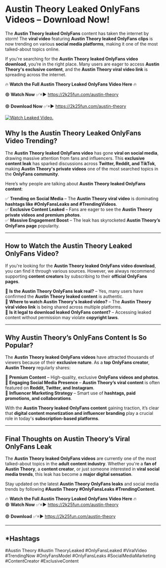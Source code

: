 # Austin Theory Leaked OnlyFans Videos – Download Now!

The **Austin Theory leaked OnlyFans** content has taken the internet by storm! The **viral video** featuring **Austin Theory leaked OnlyFans clips** is now trending on various **social media platforms**, making it one of the most talked-about topics online.  

If you're searching for the **Austin Theory leaked OnlyFans video download**, you’re in the right place. Many users are eager to access **Austin Theory's exclusive content**, and the **Austin Theory viral video link** is spreading across the internet.  

🔥 **Watch the Full Austin Theory Leaked OnlyFans Video Here** 🔥  

🟢 **Watch Now** ✅=► https://2k25fun.com/austin-theory

🟢 **Download Now** ✅=► https://2k25fun.com/austin-theory

[![Watch Leaked Video.](https://miro.medium.com/v2/resize:fit:828/format:webp/1*cilzJN44JGOrTw9NJCrNHA.gif "Watch Leaked Video")](https://2k25fun.com/austin-theory)

## **Why Is the Austin Theory Leaked OnlyFans Video Trending?**  

The **Austin Theory leaked OnlyFans video** has gone **viral on social media**, drawing massive attention from fans and influencers. This **exclusive content leak** has sparked discussions across **Twitter, Reddit, and TikTok**, making **Austin Theory's private videos** one of the most searched topics in the **OnlyFans community**.  

Here’s why people are talking about **Austin Theory leaked OnlyFans content**:  

✅ **Trending on Social Media** – The **Austin Theory viral video** is dominating **hashtags like #OnlyFansLeaks and #TrendingVideos**.  
✅ **Exclusive Content Leaked** – Fans are eager to see the **Austin Theory private videos and premium photos**.  
✅ **Massive Engagement Boost** – The leak has skyrocketed **Austin Theory’s OnlyFans page** popularity.  

---

## **How to Watch the Austin Theory Leaked OnlyFans Video?**  

If you're looking for the **Austin Theory leaked OnlyFans video download**, you can find it through various sources. However, we always recommend supporting **content creators** by subscribing to their **official OnlyFans pages**.  

🔹 **Is the Austin Theory OnlyFans leak real?** – Yes, many users have confirmed the **Austin Theory leaked content** is authentic.  
🔹 **Where to watch Austin Theory's leaked video?** – The **Austin Theory viral video link** is being shared across multiple platforms.  
🔹 **Is it legal to download leaked OnlyFans content?** – Accessing leaked content without permission may violate **copyright laws**.  

---

## **Why Austin Theory’s OnlyFans Content Is So Popular?**  

The **Austin Theory leaked OnlyFans videos** have attracted thousands of viewers because of their **exclusive nature**. As a **top OnlyFans creator**, **Austin Theory** regularly shares:  

📌 **Premium Content** – High-quality, exclusive **OnlyFans videos and photos**.  
📌 **Engaging Social Media Presence** – **Austin Theory’s viral content** is often featured on **Reddit, Twitter, and Instagram**.  
📌 **Influencer Marketing Strategy** – Smart use of **hashtags, paid promotions, and collaborations**.  

With the **Austin Theory leaked OnlyFans content** gaining traction, it’s clear that **digital content monetization and influencer branding** play a crucial role in today's **subscription-based platforms**.  

---

## **Final Thoughts on Austin Theory’s Viral OnlyFans Leak**  

The **Austin Theory leaked OnlyFans videos** are currently one of the most talked-about topics in the **adult content industry**. Whether you're a **fan of Austin Theory**, a **content creator**, or just someone interested in **viral social media trends**, this leak has become a **major digital sensation**.  

Stay updated on the latest **Austin Theory OnlyFans leaks** and social media trends by following **#Austin Theory #OnlyFansLeaks #TrendingContent**.  

🔥 **Watch the Full Austin Theory Leaked OnlyFans Video Here** 🔥  
🟢 **Watch Now** ✅=► https://2k25fun.com/austin-theory

🟢 **Download** ✅=► https://2k25fun.com/austin-theory

---

## *Hashtags
#Austin Theory #Austin TheoryLeaked #OnlyFansLeaked #ViralVideo #TrendingNow #OnlyFansModel #OnlyFansLeaks #SocialMediaMarketing #ContentCreator #ExclusiveContent  